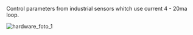 Control parameters from industrial sensors whitch use current 4 - 20ma loop.


![hardware_foto_1](https://user-images.githubusercontent.com/103626199/194766796-d9ce4346-be74-4c44-ab07-569784820057.jpg)
